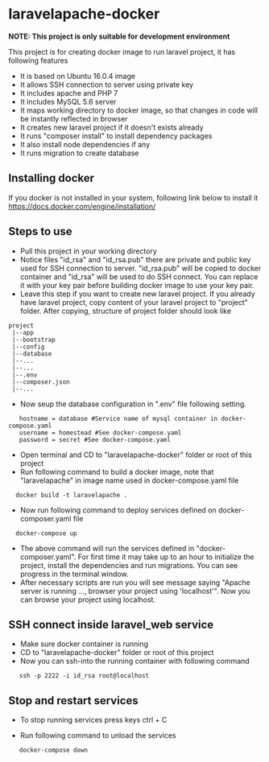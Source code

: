 # laravelapache-docker

**NOTE: This project is only suitable for development environment**

This project is for creating docker image to run laravel project, it has following features
* It is based on Ubuntu 16.0.4 image
* It allows SSH connection to server using private key
* It includes apache and PHP 7
* It includes MySQL 5.6 server
* It maps working directory to docker image, so that changes in code will be instantly reflected in browser
* It creates new laravel project if it doesn't exists already
* It runs "composer install" to install dependency packages 
* It also install node dependencies if any
* It runs migration to create database

## Installing docker
If you docker is not installed in your system, following link below to install it
https://docs.docker.com/engine/installation/

## Steps to use
* Pull this project in your working directory
* Notice files "id_rsa" and "id_rsa.pub" there are private and public key used for SSH connection to server. "id_rsa.pub" will be copied to docker container and "id_rsa" will be used to do SSH connect. You can replace it with your key pair before building docker image to use your key pair.
* Leave this step if you want to create new laravel project. If you already have laravel project, copy content of your laravel project to "project" folder. After copying, structure of project folder should look like
 ```
 project
  |--app
  |--bootstrap
  |--config
  |--database
  |--...
  |--...
  |--.env
  |--composer.json
  |--...
  ```
* Now seup the database configuration in ".env" file following setting. 
```
   hostname = database #Service name of mysql container in docker-compose.yaml
   username = homestead #See docker-compose.yaml
   password = secret #See docker-compose.yaml
 ```
* Open terminal and CD to "laravelapache-docker" folder or root of this project
* Run following command to build a docker image, note that "laravelapache" in image name used in docker-compose.yaml file
 ```
   docker build -t laravelapache .
 ```
* Now run following command to deploy services defined on docker-composer.yaml file
 ```
   docker-compose up
 ```
* The above command will run the services defined in "docker-composer.yaml". For first time it may take up to an hour to initialize the project, install the dependencies and run migrations. You can see progress in the terminal window.
* After necessary scripts are run you will see message saying "Apache server is running ..., browser your project using 'localhost'". Now you can browse your project using localhost.

## SSH connect inside laravel_web service
* Make sure docker container is running
* CD to "laravelapache-docker" folder or root of this project
* Now you can ssh-into the running container with following command
```
   ssh -p 2222 -i id_rsa root@localhost
```
## Stop and restart services
* To stop running services press keys ctrl + C

* Run following command to unload the services
```
   docker-compose down
```


